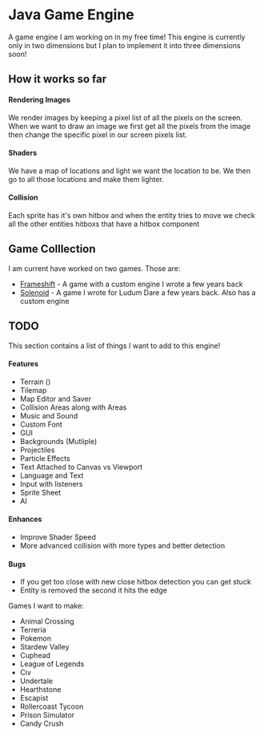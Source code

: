 # Java Game Engine
A game engine I am working on in my free time! This engine is currently
only in two dimensions but I plan to implement it into three dimensions
soon!

## How it works so far
#### Rendering Images
We render images by keeping a pixel list of all the pixels on the screen. When we want to draw an image we first get all the pixels from the image then change the specific pixel in our screen pixels list. 

#### Shaders
We have a map of locations and light we want the location to be. We then go to all those locations and make them lighter.

#### Collision
Each sprite has it's own hitbox and when the entity tries to move
we check all the other entities hitboxs that have a hitbox component

## Game Colllection
I am current have worked on two games. Those are:
- [Frameshift](https://github.com/Avery246813579/Frameshift) - A game with a custom engine I wrote a few years back
- [Solenoid](https://github.com/Avery246813579/Solenoid) - A game I wrote for Ludum Dare a few years back. Also has a custom engine

## TODO 
This section contains a list of things I want to add to this engine!

#### Features
- Terrain ()
- Tilemap
- Map Editor and Saver
- Collision Areas along with Areas
- Music and Sound
- Custom Font
- GUI
- Backgrounds (Mutliple)
- Projectiles
- Particle Effects 
- Text Attached to Canvas vs Viewport
- Language and Text
- Input with listeners
- Sprite Sheet
- AI

#### Enhances
- Improve Shader Speed
- More advanced collision with more types and better detection

#### Bugs
- If you get too close with new close hitbox detection you can get stuck
- Entity is removed the second it hits the edge

Games I want to make: 
- Animal Crossing
- Terreria 
- Pokemon
- Stardew Valley
- Cuphead
- League of Legends 
- Civ
- Undertale
- Hearthstone
- Escapist
- Rollercoast Tycoon
- Prison Simulator 
- Candy Crush
